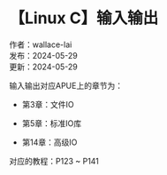 # 【Linux C】输入输出

作者：wallace-lai <br>
发布：2024-05-29 <br>
更新：2024-05-29 <br>

输入输出对应APUE上的章节为：

- 第3章：文件IO

- 第5章：标准IO库

- 第14章：高级IO

对应的教程：P123 ~ P141